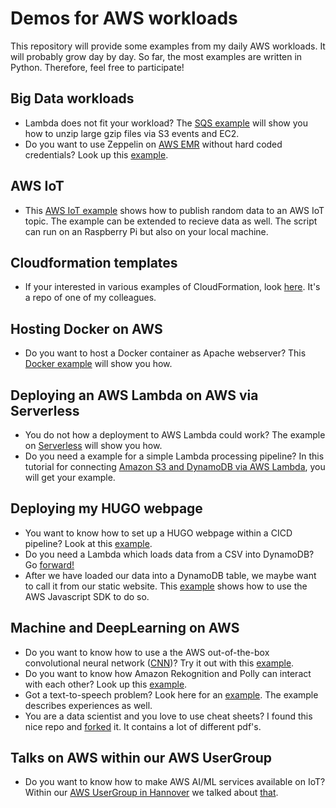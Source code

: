 # Demos for AWS workloads

This repository will provide some examples from my daily AWS workloads. It will probably grow day by day. So far, the most examples are written in Python. Therefore, feel free to participate!

## Big Data workloads

* Lambda does not fit your workload? The [SQS example](SQS/README.MD) will show you how to unzip large gzip files via S3 events and EC2.
* Do you want to use Zeppelin on [AWS EMR](https://aws.amazon.com/emr/?nc1=h_ls) without hard coded credentials? Look up this [example](EMR/README.MD).

## AWS IoT

* This [AWS IoT example](https://github.com/Zirkonium88/AWS/tree/master/IoT) shows how to publish random data to an AWS IoT topic. The example can be extended to recieve data as well. The script can run on an Raspberry Pi but also on your local machine.

## Cloudformation templates

* If your interested in various examples of CloudFormation, look [here](https://github.com/Zirkonium88/aws-cf-templates). It's a repo of one of my colleagues.

## Hosting Docker on AWS

* Do you want to host a Docker container as Apache webserver? This [Docker example](Docker/README.MD) will show you how.

## Deploying an AWS Lambda on AWS via Serverless

* You do not how a deployment to AWS Lambda could work? The example on [Serverless](https://github.com/Zirkonium88/AWS/tree/master/Lambda/ServerlessDemo/README.MD) will show you how.
* Do you need a example for a simple Lambda processing pipeline? In this tutorial for connecting [Amazon S3 and DynamoDB via AWS Lambda](https://github.com/Zirkonium88/AWS/tree/master/Lambda/GetImagenames/README.MD), you will get your example.

## Deploying my HUGO webpage

* You want to know how to set up a HUGO webpage within a CICD pipeline? Look at this [example](BuildHUGO/README.MD).
* Do you need a Lambda which loads data from a CSV into DynamoDB? Go [forward!](Lambda/LoadData/README.MD)
* After we have loaded our data into a DynamoDB table, we maybe want to call it from our static website. This [example](https://github.com/Zirkonium88/AWS/blob/master/BuildHUGO/CallDynamo.MD) shows how to use the AWS Javascript SDK to do so.

## Machine and DeepLearning on AWS

* Do you want to know how to use a the AWS out-of-the-box convolutional neural network ([CNN](https://en.wikipedia.org/wiki/Convolutional_neural_network))? Try it out with this [example](https://github.com/Zirkonium88/AWS/tree/master/Lambda/DetectFaces).
* Do you want to know how Amazon Rekognition and Polly can interact with each other? Look up this [example](https://github.com/Zirkonium88/AWS/tree/master/Lambda/CompareFaces).
* Got a text-to-speech problem? Look here for an [example](https://github.com/Zirkonium88/AWS/tree/master/Lambda/TransScribeMP3). The example describes experiences as well.
* You are a data scientist and you love to use cheat sheets? I found this nice repo and [forked](https://github.com/Zirkonium88/Data-Science--Cheat-Sheet) it. It contains a lot of different pdf's.

## Talks on AWS within our AWS UserGroup

* Do you want to know how to make AWS AI/ML services available on IoT? Within our [AWS UserGroup in Hannover](https://www.meetup.com/de-DE/AWS-Usergroup-Hannover/) we talked about [that](https://github.com/Zirkonium88/AWS/tree/master/Presentations/20190319_UserGroup_AI_on_IoT.pdf). 